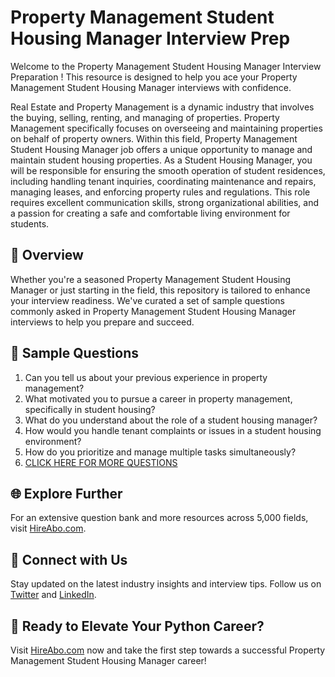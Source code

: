 # Property Management Student Housing Manager Interview Prep

Welcome to the Property Management Student Housing Manager Interview Preparation ! This resource is designed to help you ace your Property Management Student Housing Manager interviews with confidence.

Real Estate and Property Management is a dynamic industry that involves the buying, selling, renting, and managing of properties. Property Management specifically focuses on overseeing and maintaining properties on behalf of property owners. Within this field, Property Management Student Housing Manager job offers a unique opportunity to manage and maintain student housing properties. As a Student Housing Manager, you will be responsible for ensuring the smooth operation of student residences, including handling tenant inquiries, coordinating maintenance and repairs, managing leases, and enforcing property rules and regulations. This role requires excellent communication skills, strong organizational abilities, and a passion for creating a safe and comfortable living environment for students.

## 🚀 Overview

Whether you're a seasoned Property Management Student Housing Manager or just starting in the field, this repository is tailored to enhance your interview readiness. We've curated a set of sample questions commonly asked in Property Management Student Housing Manager interviews to help you prepare and succeed.

## 📝 Sample Questions

1. Can you tell us about your previous experience in property management?
2. What motivated you to pursue a career in property management, specifically in student housing?
3. What do you understand about the role of a student housing manager?
4. How would you handle tenant complaints or issues in a student housing environment?
5. How do you prioritize and manage multiple tasks simultaneously?
6. [CLICK HERE FOR MORE QUESTIONS](https://hireabo.com/job/21_1_47/Property%20Management%20Student%20Housing%20Manager)

## 🌐 Explore Further

For an extensive question bank and more resources across 5,000 fields, visit [HireAbo.com](https://www.hireabo.com).

## 📱 Connect with Us

Stay updated on the latest industry insights and interview tips. Follow us on [Twitter](https://twitter.com/hireabo) and [LinkedIn](https://www.linkedin.com/in/hire-abo-3609972a8/).

## 🚀 Ready to Elevate Your Python Career?

Visit [HireAbo.com](https://www.hireabo.com) now and take the first step towards a successful Property Management Student Housing Manager career!